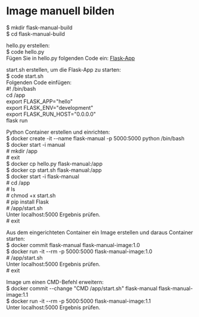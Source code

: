 # Image manuell bilden

$ mkdir flask-manual-build\
$ cd flask-manual-build

hello.py erstellen:\
$ code hello.py\
Fügen Sie in hello.py folgenden Code ein: [Flask-App](https://palletsprojects.com/p/flask/)

start.sh erstellen, um die Flask-App zu starten:\
$ code start.sh\
Folgenden Code einfügen:\
\#! /bin/bash\
cd /app\
export FLASK_APP="hello"\
export FLASK_ENV="development"\
export FLASK_RUN_HOST="0.0.0.0"\
flask run

Python Container erstellen und einrichten:\
$ docker create -it --name flask-manual -p 5000:5000 python /bin/bash\
$ docker start -i manual\
\# mkdir /app\
\# exit\
$ docker cp hello.py flask-manual:/app\
$ docker cp start.sh flask-manual:/app\
$ docker start -i flask-manual\
\# cd /app\
\# ls\
\# chmod +x start.sh\
\# pip install Flask\
\# /app/start.sh\
Unter localhost:5000 Ergebnis prüfen.\
\# exit

Aus dem eingerichteten Container ein Image erstellen und daraus Container starten:\
$ docker commit flask-manual flask-manual-image:1.0\
$ docker run -it --rm -p 5000:5000 flask-manual-image:1.0\
\# /app/start.sh\
Unter localhost:5000 Ergebnis prüfen.\
\# exit

Image um einen CMD-Befehl erweitern:\
$ docker commit --change "CMD /app/start.sh" flask-manual flask-manual-image:1.1\
$ docker run -it --rm -p 5000:5000 flask-manual-image:1.1\
Unter localhost:5000 Ergebnis prüfen.
